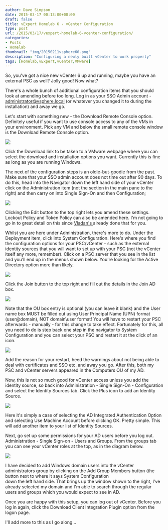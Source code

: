 ```yaml
---
author: Dave Simpson
date: 2015-03-17 00:13:00+00:00
draft: false
title: vExpert Homelab 6 - vCenter Configuration
type: post
url: /2015/03/17/vexpert-homelab-6-vcenter-configuration/
categories:
- Posts
- Homelab
thumbnail: "img/20150211vsphere60.png"
description: "Configuring a newly built vCenter to work properly"
tags: [Homelab,vExpert,vCenter,VMware]
---
```


So, you've got a nice new vCenter 6 up and running, maybe you have an external PSC as well? Jolly good! Now what?  
  
There's a whole bunch of additional configuration items that you should look at amending before too long. Log in as your SSO Admin account - administrator@vsphere.local (or whatever you changed it to during the installation) and away we go.  
  
Let's start with something new - the Download Remote Console option. Definitely useful if you want to use console access to any of the VMs in your environment. Pick any VM and below the small remote console window is the Download Remote Console option.   


[![](https://virtualmachinery.files.wordpress.com/2015/03/308f0-hl605.png?w=295)](https://virtualmachinery.files.wordpress.com/2015/03/308f0-hl605.png)

  
  
  
  
  
  
  
  
  
  
  
  
  
  
  
  
  
  
  
  
Click the Download link to be taken to a VMware webpage where you can select the download and installation options you want. Currently this is fine as long as you are running Windows.   
  
The next of the configuration steps is an oldie-but-goodie from the past. Make sure that your SSO admin account does not time out after 90 days. To do this, head into the Navigator down the left hand side of your vCenter click on the Administration item (not the section in the main pane to the right) and then carry on into Single Sign-On and then Configuration;  
  


[![](https://virtualmachinery.files.wordpress.com/2015/03/0df80-hl601.png?w=300)](https://virtualmachinery.files.wordpress.com/2015/03/0df80-hl601.png)

  
  
  
  
  
  
  
  
  
  
  
  
  
  
  
  
  
  
  
  
  
Clicking the Edit button to the top right lets you amend these settings. Lockout Policy and Token Policy can also be amended here. I'm not going to go in to great detail on this since [Vladan's ](http://www.vladan.fr/vcenter-server-6-0-sso-policies/)already done that for you.   
  
  
Whilst you are here under Administration, there's more to do. Under the Deployment item, click into System Configuration. Here's where you find the configuration options for your PSC/vCenter - such as the external identity sources that you will want to set up with your PSC (not the vCenter itself any more, remember). Click on a PSC server that you see in the list and you'll end up in the menus shown below. You're looking for the Active Directory option more than likely.   
  


[![](https://virtualmachinery.files.wordpress.com/2015/03/81f33-hl602.png?w=300)](https://virtualmachinery.files.wordpress.com/2015/03/81f33-hl602.png)

  
  
  
  
  
  
  
  
  
  
  
  
  
  
  
  
Click the Join button to the top right and fill out the details in the Join AD box.    
  


[![](https://virtualmachinery.files.wordpress.com/2015/03/4447a-hl603.png?w=300)](https://virtualmachinery.files.wordpress.com/2015/03/4447a-hl603.png)

  
  
  
  
  
  
  
  
  
  
  
  
  
  
Note that the OU box entry is optional (you can leave it blank) and the User name box MUST be filled out using User Principal Name (UPN) format (user@domain), NOT domain\user format! You will have to restart your PSC afterwards - manually - for this change to take effect. Fortunately for this, all you need to do is step back one step in the navigator to System Configuration and you can select your PSC and restart it at the click of an icon.   
  


[![](https://virtualmachinery.files.wordpress.com/2015/03/8760d-hl604.png?w=300)](https://virtualmachinery.files.wordpress.com/2015/03/8760d-hl604.png)

  
  
  
  
  
  
  
  
  
  
  
  
  
Add the reason for your restart, heed the warnings about not being able to deal with certificates and SSO etc. and away you go. After this, both my PSC and vCenter servers appeared in the Computers OU of my AD.   
  
Now, this is not so much good for vCenter access unless you add the identity source, so back into Administration - Single Sign-On - Configuration and select the Identity Sources tab. Click the Plus icon to add an Identity Source.   
  
[![](https://virtualmachinery.files.wordpress.com/2015/03/e1017-hl606.png?w=300)](https://virtualmachinery.files.wordpress.com/2015/03/e1017-hl606.png)  
  
  
  
  
  
  
  
  
  
  
  
  
  
  
  
  
  
  
  
  
  
  
  
  
Here it's simply a case of selecting the AD Integrated Authentication Option and selecting Use Machine Account before clicking OK. Pretty simple. This will add another item to your list of Identity Sources.   
  
Next, go set up some permissions for your AD users before you log out. Administration - Single Sign-on - Users and Groups. From the groups tab you can see your vCenter roles at the top, as in the diagram below.   
  


[![](https://virtualmachinery.files.wordpress.com/2015/03/70e59-hl607.png?w=300)](https://virtualmachinery.files.wordpress.com/2015/03/70e59-hl607.png)

  
  
  
  
  
  
  
  
  
  
  
  
  
  
  
  
  
  
  
  
  
  
  
  
  
  
  
  
I have decided to add Windows domain users into the vCenter administrators group by clicking on the Add Group Members button (the button next to where it says System Configuration  
down the left hand side. That brings up the window shown to the right, I've already selected my domain and I'm able to search through the regular users and groups which you would expect to see in AD.   
  
Once you are happy with this setup, you can log out of vCenter. Before you log in again, click the Download Client Integration Plugin option from the logon page.   
  
  
I'll add more to this as I go along...
